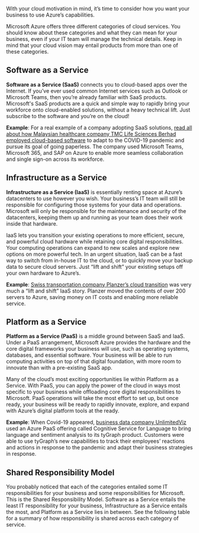 
With your cloud motivation in mind, it’s time to consider how you want your business to use Azure’s capabilities.

Microsoft Azure offers three different categories of cloud services. You should know about these categories and what they can mean for your business, even if your IT team will manage the technical details. Keep in mind that your cloud vision may entail products from more than one of these categories.

## Software as a Service

**Software as a Service (SaaS)** connects you to cloud-based apps over the Internet. If you’ve ever used common Internet services such as Outlook or Microsoft Teams, then you’re already familiar with SaaS products. Microsoft's SaaS products are a quick and simple way to rapidly bring your workforce onto cloud-enabled solutions, without a heavy technical lift. Just subscribe to the software and you’re on the cloud!

**Example**: For a real example of a company adopting SaaS solutions, [read all about how Malaysian healthcare company TMC Life Sciences Berhad employed cloud-based software](https://customers.microsoft.com/story/1485915283441941549-tmc-life-sciences-berhad-health-provider-azure-en-malaysia) to adapt to the COVID-19 pandemic and pursue its goal of going paperless. The company used Microsoft Teams, Microsoft 365, and SAP on Azure to enable more seamless collaboration and single sign-on across its workforce.

## Infrastructure as a Service

**Infrastructure as a Service (IaaS)** is essentially renting space at Azure’s datacenters to use however you wish. Your business’s IT team will still be responsible for configuring those systems for your data and operations. Microsoft will only be responsible for the maintenance and security of the datacenters, keeping them up and running as your team does their work inside that hardware.

IaaS lets you transition your existing operations to more efficient, secure, and powerful cloud hardware while retaining core digital responsibilities. Your computing operations can expand to new scales and explore new options on more powerful tech. In an urgent situation, IaaS can be a fast way to switch from in-house IT to the cloud, or to quickly move your backup data to secure cloud servers. Just “lift and shift” your existing setups off your own hardware to Azure’s.

**Example**: [Swiss transportation company Planzer’s cloud transition](https://customers.microsoft.com/story/1480535568291163641-planzer-travel-transportation-azure) was very much a “lift and shift” IaaS story. Planzer moved the contents of over 200 servers to Azure, saving money on IT costs and enabling more reliable service.

## Platform as a Service

**Platform as a Service (PaaS)** is a middle ground between SaaS and IaaS. Under a PaaS arrangement, Microsoft Azure provides the hardware and the core digital frameworks your business will use, such as operating systems, databases, and essential software. Your business will be able to run computing activities on top of that digital foundation, with more room to innovate than with a pre-existing SaaS app.

Many of the cloud’s most exciting opportunities lie within Platform as a Service. With PaaS, you can apply the power of the cloud in ways most specific to your business while offloading core digital responsibilities to Microsoft. PaaS operations will take the most effort to set up, but once ready, your business will be ready to rapidly innovate, explore, and expand with Azure’s digital platform tools at the ready.

**Example**: When Covid-19 appeared, [business data company UnlimitedViz](https://customers.microsoft.com/story/1351711806055240475-unlimited-viz-tygraph-partner-professional-services-azure) used an Azure PaaS offering called Cognitive Service for Language to bring language and sentiment analysis to its tyGraph product. Customers were able to use tyGraph’s new capabilities to track their employees’ reactions and actions in response to the pandemic and adapt their business strategies in response.

## Shared Responsibility Model

You probably noticed that each of the categories entailed some IT responsibilities for your business and some responsibilities for Microsoft. This is the Shared Responsibility Model. Software as a Service entails the least IT responsibility for your business, Infrastructure as a Service entails the most, and Platform as a Service lies in between. See the following table for a summary of how responsibility is shared across each category of service.
